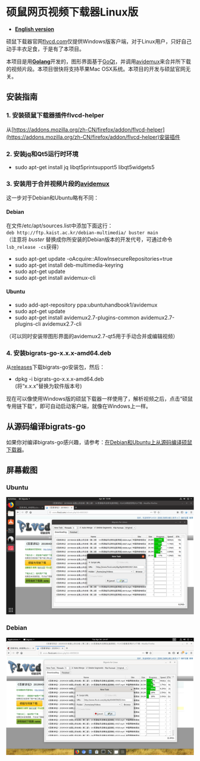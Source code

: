 # 硕鼠网页视频下载器Linux版

* [**English version**](https://github.com/dreamrover/bigrats-go/edit/master/README.md)

硕鼠下载器官网[flvcd.com](http://www.flvcd.com)仅提供Windows版客户端，对于Linux用户，只好自己动手丰衣足食，于是有了本项目。

本项目是用[**Golang**](https://golang.org/)开发的，图形界面基于[GoQt](https://github.com/visualfc/goqt)，并调用[avidemux](http://fixounet.free.fr/avidemux)来合并所下载的视频片段。本项目很快将支持苹果Mac OSX系统。本项目的开发与硕鼠官网无关。

## 安装指南

### 1. 安装硕鼠下载器插件flvcd-helper
从[https://addons.mozilla.org/zh-CN/firefox/addon/flvcd-helper](https://addons.mozilla.org/zh-CN/firefox/addon/flvcd-helper)安装插件

### 2. 安装[jq](https://stedolan.github.io/jq/)和Qt5运行时环境
* sudo apt-get install jq libqt5printsupport5 libqt5widgets5

### 3. 安装用于合并视频片段的[avidemux](http://fixounet.free.fr/avidemux/)
这一步对于Debian和Ubuntu略有不同：
#### Debian
在文件/etc/apt/sources.list中添加下面这行：<br>
`deb http://ftp.kaist.ac.kr/debian-multimedia/ buster main`<br>
（注意将 _buster_ 替换成你所安装的Debian版本的开发代号，可通过命令`lsb_release -cs`获得）
* sudo apt-get update -oAcquire::AllowInsecureRepositories=true
* sudo apt-get install deb-multimedia-keyring
* sudo apt-get update
* sudo apt-get install avidemux-cli<br>
#### Ubuntu
* sudo add-apt-repository ppa:ubuntuhandbook1/avidemux
* sudo apt-get update
* sudo apt-get install avidemux2.7-plugins-common avidemux2.7-plugins-cli avidemux2.7-cli<br>

（可以同时安装带图形界面的avidemux2.7-qt5用于手动合并或编辑视频）

### 4. 安装bigrats-go-x.x.x-amd64.deb
从[releases](https://github.com/dreamrover/bigrats-go/releases)下载bigrats-go安装包，然后：
* dpkg -i bigrats-go-x.x.x-amd64.deb<br>
(将“x.x.x”替换为软件版本号)<br>

现在可以像使用Windows版的硕鼠下载器一样使用了，解析视频之后，点击“硕鼠专用链下载”，即可自动启动客户端，就像在Windows上一样。

## 从源码编译bigrats-go
如果你对编译bigrats-go感兴趣，请参考：[在Debian和Ubuntu上从源码编译硕鼠下载器](https://github.com/dreamrover/bigrats-go/wiki/%E5%9C%A8Debian%E5%92%8CUbuntu%E4%B8%8A%E4%BB%8E%E6%BA%90%E7%A0%81%E7%BC%96%E8%AF%91%E7%A1%95%E9%BC%A0%E4%B8%8B%E8%BD%BD%E5%99%A8)。

## 屏幕截图
### Ubuntu
![image](https://github.com/dreamrover/screenshots/blob/master/bigrats-ubuntu-19.04.png)
### Debian
![image](https://github.com/dreamrover/screenshots/blob/master/bigrats-debian-buster.png)
